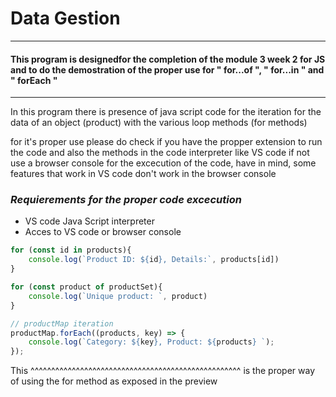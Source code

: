 # **Data Gestion**
-------
#### This program is designedfor the completion of the module 3 week 2 for JS and to do the demostration of the proper use for " for...of ", " for...in " and " forEach "
-------
In this program there is presence of java script code for the iteration for the data of an object (product) with the various loop methods (for methods)

for it's proper use please do check if you have the propper extension to run the code and also the methods in the code interpreter like VS code if not use a browser console for the excecution of the code, have in mind, some features that work in VS code don't work in the browser console

### ***Requierements for the proper code excecution***
- VS code Java Script interpreter
- Acces to VS code or browser console



```javascript
for (const id in products){
    console.log(`Product ID: ${id}, Details:`, products[id])
}

for (const product of productSet){
    console.log(`Unique product: `, product)
}

// productMap iteration
productMap.forEach((products, key) => {
    console.log(`Category: ${key}, Product: ${products} `);
});
```
This ^^^^^^^^^^^^^^^^^^^^^^^^^^^^^^^^^^^^^^^^^^^^^^^^^^^ 
is the proper way of using the for method as exposed in the preview